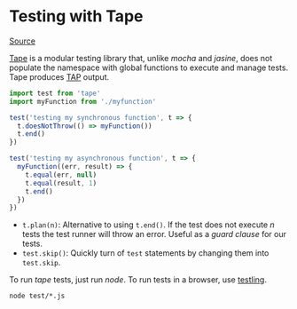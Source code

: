 # Testing with Tape
[Source](https://ponyfoo.com/articles/testing-javascript-modules-with-tape)

[Tape](https://github.com/substack/tape) is a modular testing library that, unlike *mocha* and *jasine*, does not populate the namespace with global functions to execute and manage tests. Tape produces [TAP](https://testanything.org/) output.

```js
import test from 'tape'
import myFunction from './myfunction'

test('testing my synchronous function', t => {
  t.doesNotThrow(() => myFunction())
  t.end()
})

test('testing my asynchronous function', t => {
  myFunction((err, result) => {
    t.equal(err, null)
    t.equal(result, 1)
    t.end()
  })
})
```
- ``t.plan(n)``: Alternative to using ``t.end()``. If the test does not execute *n* tests the test runner will throw an error. Useful as a *guard clause* for our tests.
- ``test.skip()``: Quickly turn of ``test`` statements by changing them into ``test.skip``.

To run *tape* tests, just run *node*. To run tests in a browser, use [testling](https://github.com/substack/testling).
```
node test/*.js
```
